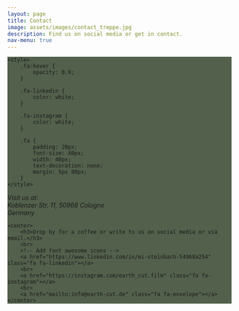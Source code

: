 ```yaml
---
layout: page
title: Contact
image: assets/images/contact_treppe.jpg
description: Find us on social media or get in contact.
nav-menu: true
---
```

 <div id="main" class="alt" style="background-color: #192b0fbd">
<head>
	<meta name="viewport" content=
		"width=device-width, initial-scale=1" />
	<link rel="stylesheet" href=
"https://cdnjs.cloudflare.com/ajax/libs/font-awesome/4.7.0/css/font-awesome.min.css" />

	<style>
		.fa:hover {
			opacity: 0.9;
		}

		.fa-linkedin {
			color: white;
		}

		.fa-instagram {
			color: white;
		}

		.fa {
			padding: 20px;
			font-size: 40px;
			width: 40px;
			text-decoration: none;
			margin: 5px 80px;
		}
	</style>
</head>

<body>
	 <address>
Visit us at:<br>
Koblenzer Str. 11, 50968 Cologne<br>
Germany
</address> 
	
	<center>
		<h3>Drop by for a coffee or write to us on social media or via email.</h3>
		<br>
		<!-- Add font awesome icons -->
		<a href="https://www.linkedin.com/in/mi-steinbach-54968a254" class="fa fa-linkedin"></a>
		<br>
		<a href="https://instagram.com/earth_cut.film" class="fa fa-instagram"></a>
		<br>
  		<a href="mailto:info@earth-cut.de" class="fa fa-envelope"></a>
	</center>
</body>
